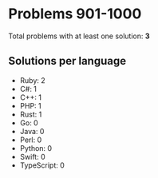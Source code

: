 # Problems 901-1000

Total problems with at least one solution: **3**

## Solutions per language

- Ruby: 2
- C#: 1
- C++: 1
- PHP: 1
- Rust: 1
- Go: 0
- Java: 0
- Perl: 0
- Python: 0
- Swift: 0
- TypeScript: 0

